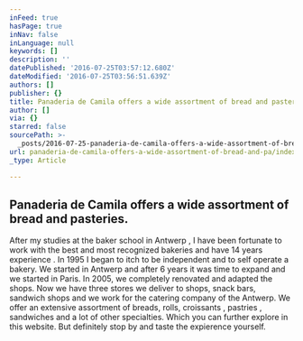 ```yaml
---
inFeed: true
hasPage: true
inNav: false
inLanguage: null
keywords: []
description: ''
datePublished: '2016-07-25T03:57:12.680Z'
dateModified: '2016-07-25T03:56:51.639Z'
authors: []
publisher: {}
title: Panaderia de Camila offers a wide assortment of bread and pasteries.
author: []
via: {}
starred: false
sourcePath: >-
  _posts/2016-07-25-panaderia-de-camila-offers-a-wide-assortment-of-bread-and-pa.md
url: panaderia-de-camila-offers-a-wide-assortment-of-bread-and-pa/index.html
_type: Article

---
```

## Panaderia de Camila offers a wide assortment of bread and pasteries.

After my studies at the baker school in Antwerp , I have been fortunate to work with the best and most recognized bakeries and have 14 years experience . In 1995 I began to itch to be independent and to self operate a bakery. We started in Antwerp and after 6 years it was time to expand and we started in Paris. In 2005, we completely renovated and adapted the shops. Now we have three stores we deliver to shops, snack bars, sandwich shops and we work for the catering company of the Antwerp. We offer an extensive assortment of breads, rolls, croissants , pastries , sandwiches and a lot of other specialties. Which you can further explore in this website. But definitely stop by and taste the expierence yourself.